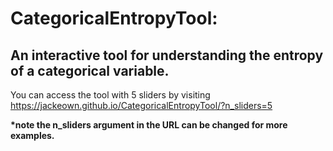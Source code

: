 # CategoricalEntropyTool:
## An interactive tool for understanding the entropy of a categorical variable.

You can access the tool with 5 sliders by visiting
<a href="https://jackeown.github.io/CategoricalEntropyTool/?n_sliders=5">https://jackeown.github.io/CategoricalEntropyTool/?n_sliders=5</a>

__*note the n_sliders argument in the URL can be changed for more examples.__

